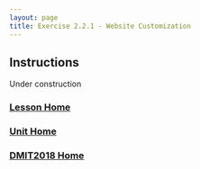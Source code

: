 ```yaml
---
layout: page
title: Exercise 2.2.1 - Website Customization
---
```


## Instructions
Under construction

### [Lesson Home](2_2_0.md)
### [Unit Home](index.md)
### [DMIT2018 Home](../)